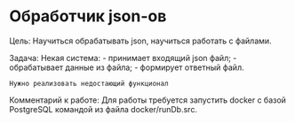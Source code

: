 # Обработчик json-ов
Цель:
  Научиться обрабатывать json, научиться работать с файлами.

Задача: 
  Некая система:
    - принимает входящий json файл;
    - обрабатывает данные из файла;
    - формирует ответный файл.
    
    Нужно реализовать недостающий функционал
    
Комментарий к работе:
  Для работы требуется запустить docker c базой PostgreSQL командой из файла docker/runDb.src. 